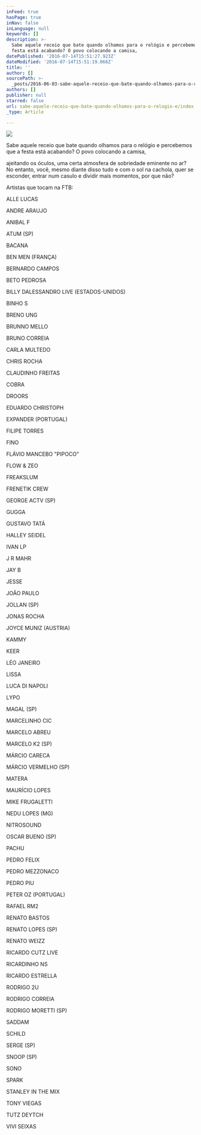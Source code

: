 ```yaml
---
inFeed: true
hasPage: true
inNav: false
inLanguage: null
keywords: []
description: >-
  Sabe aquele receio que bate quando olhamos para o relógio e percebemos que a
  festa está acabando? O povo colocando a camisa,
datePublished: '2016-07-14T15:51:27.923Z'
dateModified: '2016-07-14T15:51:19.066Z'
title: ''
author: []
sourcePath: >-
  _posts/2016-06-03-sabe-aquele-receio-que-bate-quando-olhamos-para-o-relogio-e.md
authors: []
publisher: null
starred: false
url: sabe-aquele-receio-que-bate-quando-olhamos-para-o-relogio-e/index.html
_type: Article

---
```

![](https://the-grid-user-content.s3-us-west-2.amazonaws.com/ae6ac6db-b0be-41fd-8485-2de6363540a7.jpg)

Sabe aquele receio que bate quando olhamos para o relógio e percebemos que a festa está acabando? O povo colocando a camisa,

ajeitando os óculos, uma certa atmosfera de sobriedade eminente no ar? No entanto, você, mesmo diante disso tudo e com o sol na cachola, quer se esconder, entrar num casulo e dividir mais momentos, por que não?

Artistas que tocam na FTB:

ALLE LUCAS

ANDRE ARAUJO

ANIBAL F

ATUM (SP)

BACANA

BEN MEN (FRANÇA)

BERNARDO CAMPOS

BETO PEDROSA

BILLY DALESSANDRO LIVE (ESTADOS-UNIDOS)

BINHO S

BRENO UNG

BRUNNO MELLO

BRUNO CORREIA

CARLA MULTEDO

CHRIS ROCHA

CLAUDINHO FREITAS

COBRA

DROORS

EDUARDO CHRISTOPH

EXPANDER (PORTUGAL)

FILIPE TORRES

FINO

FLÁVIO MANCEBO "PIPOCO"

FLOW & ZEO

FREAKSLUM

FRENETIK CREW

GEORGE ACTV (SP)

GUGGA

GUSTAVO TATÁ

HALLEY SEIDEL

IVAN LP

J R MAHR

JAY B

JESSE

JOÃO PAULO

JOLLAN (SP)

JONAS ROCHA

JOYCE MUNIZ (AUSTRIA)

KAMMY

KEER

LÉO JANEIRO

LISSA

LUCA DI NAPOLI

LYPO

MAGAL (SP)

MARCELINHO CIC

MARCELO ABREU

MARCELO K2 (SP)

MÁRCIO CARECA

MÁRCIO VERMELHO (SP)

MATERA

MAURÍCIO LOPES

MIKE FRUGALETTI

NEDU LOPES (MG)

NITROSOUND

OSCAR BUENO (SP)

PACHU

PEDRO FELIX

PEDRO MEZZONACO

PEDRO PIU

PETER OZ (PORTUGAL)

RAFAEL RM2

RENATO BASTOS

RENATO LOPES (SP)

RENATO WEIZZ

RICARDO CUTZ LIVE

RICARDINHO NS

RICARDO ESTRELLA

RODRIGO 2U

RODRIGO CORREIA

RODRIGO MORETTI (SP)

SADDAM

SCHILD

SERGE (SP)

SNOOP (SP)

SONO

SPARK

STANLEY IN THE MIX

TONY VIEGAS

TUTZ DEYTCH

VIVI SEIXAS